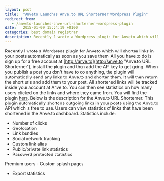 ```yaml
---
layout: post
title:  "Anveto Launches Anve.to URL Shorterner Wordpress Plugin"
redirect_from:
   - /anveto-launches-anve-url-shorterner-wordpress-plugin
date:   2015-01-09 15:24:19 +0100
categories: best domain registrar
description: Recently I wrote a Wordpress plugin for Anveto which will shorten links in your posts automatically as soon as you save them. All you have to do is sign up for a free account at
---
```


Recently I wrote a Wordpress plugin for Anveto which will shorten links in your posts automatically as soon as you save them. All you have to do is sign up for a free account at [http://anve.to](http://anve.to "Anve.to URL Shorterner"), install the plugin and then add the API key to get going. When you publish a post you don't have to do anything, the plugin will automatically send any links to Anve.to and shorten them. It will then return the short urls and add them to your post. All shortened links will be tracked inside your account at Anve.to. You can then see statistics on how many users clicked on the links and where they came from. You will find the plugin [here](http://anve.to/tBDGD "Anveto URL Shorterner"). Below is the description for the Anve.to URL Shorterner. This plugin automatically shortens outgoing links in your posts using the Anve.to API which is free to use. Users can view statistics of links that have been shortened in the Anve.to dashboard. Statistics include:

- Number of clicks
- Geolocation
- Link bundles
- Social network tracking
- Custom link alias
- Public/private link statistics
- Password protected statistics
 
 Premium users - Custom splash pages
- Export statistics
